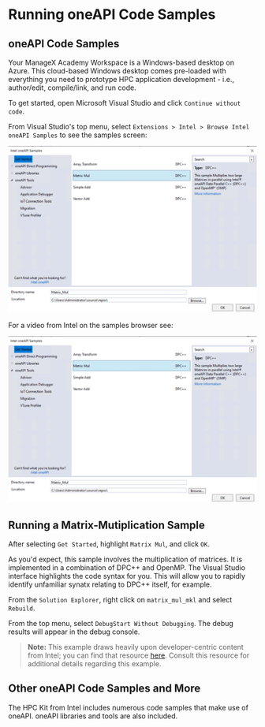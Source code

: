 # Running oneAPI Code Samples 

## oneAPI Code Samples 

Your ManageX Academy Workspace is a Windows-based desktop on Azure. This cloud-based Windows desktop comes pre-loaded with everything you need to prototype HPC application development - i.e., author/edit, compile/link, and run code.

To get started, open Microsoft Visual Studio and click `Continue without code`. 

From Visual Studio's top menu, select `Extensions > Intel > Browse Intel oneAPI Samples` to see the samples screen:

<!--- replace screenshot --->

![oneAPI samples screen](/hpc/prototyping/media/oneAPIsamplesscreen.png "oneAPI samples screen")

For a video from Intel on the samples browser see:

[![oneAPI samples screen video](/hpc/prototyping/media/oneAPIsamplesscreen.png "oneAPI samples screen video")](https://youtu.be/_0qTBthNkSM)

## Running a Matrix-Mutiplication Sample 

After selecting `Get Started`, highlight `Matrix Mul`, and click `OK`. 

As you'd expect, this sample involves the multiplication of matrices. It is implemented in a combination of DPC++ and OpenMP. The Visual Studio interface highlights the code syntax for you. This will allow you to rapidly identify unfamiliar synatx relating to DPC++ itself, for example. 

From the `Solution Explorer`, right click on `matrix_mul_mkl` and select `Rebuild`.

From the top menu, select `DebugStart Without Debugging`. The debug results will appear in the debug console. 

> **Note:**
> This example draws heavily upon developer-centric content from Intel; you can find that resource [here](https://www.intel.com/content/www/us/en/develop/documentation/get-started-with-intel-oneapi-hpc-windows/top/run-a-sample-project-with-visual-studio.html). Consult this resource for additional details regarding this example. 

## Other oneAPI Code Samples and More 

The HPC Kit from Intel includes numerous code samples that make use of oneAPI. oneAPI libraries and tools are also included. 